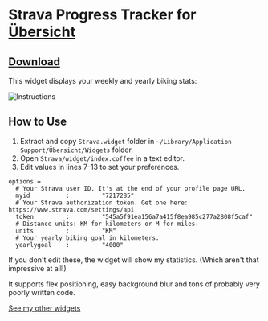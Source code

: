 # Strava Progress Tracker for [Übersicht](http://tracesof.net/uebersicht/)

## [Download](https://github.com/Pe8er/Strava.widget/raw/master/Strava.widget.zip)

This widget displays your weekly and yearly biking stats:

![Instructions](http://imgur.com/WzLi0ol.jpg)

## How to Use

1. Extract and copy `Strava.widget` folder in `~/Library/Application Support/Übersicht/Widgets` folder.
1. Open `Strava/widget/index.coffee` in a text editor.
2. Edit values in lines 7-13 to set your preferences.

```
options =
  # Your Strava user ID. It's at the end of your profile page URL.
  myid          :         "7217285"
  # Your Strava authorization token. Get one here: https://www.strava.com/settings/api
  token         :         "545a5f91ea156a7a415f8ea985c277a2808f5caf"
  # Distance units: KM for kilometers or M for miles.
  units         :         "KM"
  # Your yearly biking goal in kilometers.
  yearlygoal    :         "4000"
```

If you don't edit these, the widget will show my statistics. (Which aren't that impressive at all!)

It supports flex positioning, easy background blur and tons of probably very poorly written code.

[See my other widgets](https://github.com/Pe8er/Ubersicht-Widgets)